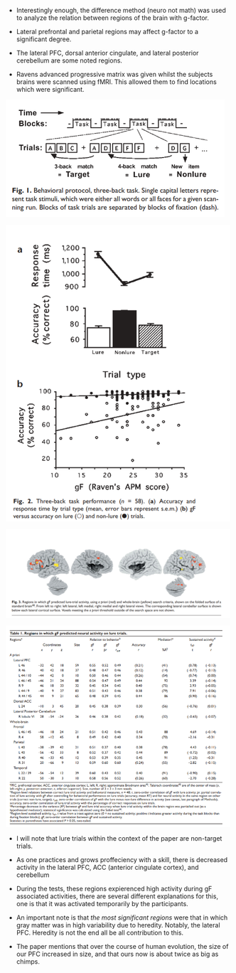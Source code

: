 - Interestingly enough, the difference method (neuro not math) was used to analyze the relation between regions of the brain with g-factor. 

- Lateral prefrontal and parietal regions may affect g-factor to a significant degree. 

- The lateral PFC, dorsal anterior cingulate, and lateral posterior cerebellum are some noted regions. 

- Ravens advanced progressive matrix was given whilst the subjects brains were scanned using fMRI. This allowed them to find locations which were significant. 


![](_attachments/FI_1.png) 

![](_attachments/FI_2.png)


![](_attachments/FI_3.png)


![](_attachments/FI_T1.png)


- I will note that lure trials within the context of the paper are non-target trials. 

- As one practices and grows proffeciency with a skill, there is decreased activity in the lateral PFC, ACC (anterior cingulate cortex), and cerebellum 

- During the tests, these regions expierenced high activity during gF associated activities, there are several different explanations for this, one is that it was activated temporarily by the participants. 

- An important note is that *the most significant regions* were that in which gray matter was in high variability due to heredity. Notably, the lateral PFC. Heredity is not the end all be all contribution to this. 

- The paper mentions that over the course of human evolution, the size of our PFC increased in size, and that ours now is about twice as big as chimps. 



